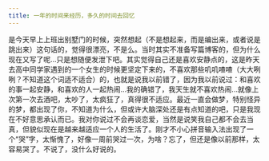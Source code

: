 ```yaml
---
title: 一年的时间来经历，多久的时间去回忆
---
```


是今天早上上班出别墅门的时候，突然想起（不是想起来，而是编出来，或者说是跳出来）这句话的，觉得很漂亮，不是么。当时其实不准备写篇博客的，但为什么现在又写了呢...只是想随便发泄下吧。其实觉得自己还是喜欢安静点的，这是昨天去高中同学家遇到的一个女生的时候更坚定下来的，不喜欢那些叽叽喳喳（大大咧咧？不知道这个词适不适合）的，也就是说我以前错了，因为我以前说过：和喜欢的事一起安静，和喜欢的人一起热闹...我的确错了，我天生就不喜欢热闹...就像上次第一次去酒吧，太吵了，太疯狂了，真得很不适应。最近一直会做梦，特别怪异的梦，都出现了你，不知道为什么，但或许大脑深处还是有点知道的吧，只是我现在不好意思承认而已。我对你说过不会再谈恋爱，当然是说笑我自己都不会去当真，但貌似现在是越来越适应一个人的生活了。刚才不小心拼音输入法出现了一个“哭”字，太惭愧了，好像一周前哭过一次，为啥？忘了，但还是像以前那样，太容易哭了。不说了，没什么好说的。